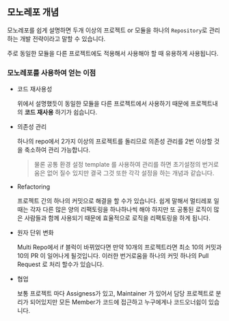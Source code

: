 ## 모노레포 개념

모노레포를 쉽게 설명하면 두개 이상의 프로젝트 or 모듈을 하나의 `Repository`로 관리하는 개발 전략이라고 말할 수 있습니다.

주로 동일한 모듈을 다른 프로젝트에도 적용해서 사용해야 할 때 유용하게 사용됩니다.

### 모노레포를 사용하여 얻는 이점

- 코드 재사용성

  위에서 설명했듯이 동일한 모듈을 다른 프로젝트에서 사용하기 때문에 프로젝트내의 **코드 재사용** 하기가 쉽습니다.

- 의존성 관리

  하나의 repo에서 2가지 이상의 프로젝트를 돌리므로 의존성 관리를 2번 이상할 것을 축소하여 관리 가능합니다.

  > 물론 공통 환경 설정 template 를 사용하여 관리를 하면 초기설정의 번거로움은 없어 질수 있지만 결국 그것 또한 각각 설정을 하는 개념과 같습니다.

- Refactoring

  프로젝트 간의 하나의 커밋으로 해결을 할 수가 있습니다. 쉽게 말해서 멀티레포 일때는 각자 다른 많은 양의 리팩토링을 하나하나씩 해야 하지만 또 공통된 로직이 많은 사람들과 함께 사용되기 때문에 효율적으로 로직을 리팩토링을 하게 됩니다.

- 원자 단위 변화

  Multi Repo에서 if 블럭이 바뀌었다면 만약 10개의 프로젝트라면 최소 10의 커밋과 10의 PR 이 일어나게 될것입니다. 이러한 번거로움을 하나의 커밋 하나의 Pull Request 로 처리 할수가 있습니다.

- 협업

  보통 프로젝트 마다 Assigness가 있고, Maintainer 가 있어서 담당 프로젝트로 분리가 되어있지만 모든 Member가 코드에 접근하고 누구에게나 코드오너쉽이 있습니다.
